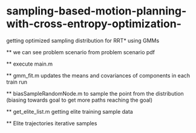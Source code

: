 # sampling-based-motion-planning-with-cross-entropy-optimization-
getting optimized sampling distribution for RRT* using GMMs

** we can see problem scenario from problem scenario pdf

** execute main.m 

**  gmm_fit.m  updates the means and covariances of components in each train run

** biasSampleRandomNode.m to sample the point from the distribution (biasing towards goal to get more paths reaching the goal)

** get_elite_list.m  getting elite training sample data

** Elite trajectories iterative samples
